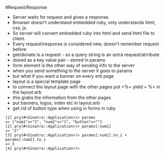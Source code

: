 #Request/Response

* Server waits for request and gives a response.
* Browser doesn't understand embedded ruby, only understands html, css, js.
* So server will convert embedded ruby into html and send html file to client.
* Every request/response is considered new, doesn't remember request before
* get/donate is a request - so a query string is an extra request/atrribute
* stored as a key value pair - stored in params
* form element is the other way of sending info to the server
* when you send something to the server it goes to params
* but what if you want a banner on every erb page
* layout is a special template page
* to connect the layout page with the other pages put <%= yield = %> in the layout.erb
* this grabs the information from the other pages
* put banners, logos, index etc in layout.erb
* get rid of button type when using in forms in ruby




```
[1] pry(#<Sinatra::Application>)> params
=> {"num1"=>"2", "num2"=>"1", "button"=>""}
[2] pry(#<Sinatra::Application>)> params[:num1]
=> "2"
[3] pry(#<Sinatra::Application>)> params[:num1].to_i + params[:num2].to_i
=> 3
[4] pry(#<Sinatra::Application>)>
```
